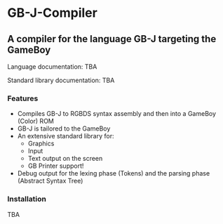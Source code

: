 # GB-J-Compiler
A compiler for the language GB-J targeting the GameBoy
---

Language documentation: TBA

Standard library documentation: TBA

### Features

- Compiles GB-J to RGBDS syntax assembly and then into a GameBoy (Color) ROM
- GB-J is tailored to the GameBoy
- An extensive standard library for:
    - Graphics
    - Input
    - Text output on the screen
    - GB Printer support!
- Debug output for the lexing phase (Tokens) and the parsing phase (Abstract Syntax Tree)

### Installation

TBA
